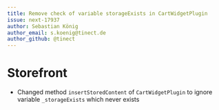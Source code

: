 ```yaml
---
title: Remove check of variable storageExists in CartWidgetPlugin
issue: next-17937
author: Sebastian König
author_email: s.koenig@tinect.de
author_github: @tinect
---
```

# Storefront
* Changed method `insertStoredContent` of `CartWidgetPlugin` to ignore variable `_storageExists` which never exists
